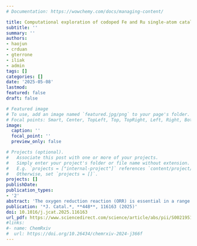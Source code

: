 ```yaml
---
# Documentation: https://wowchemy.com/docs/managing-content/

title: Computational exploration of codoped Fe and Ru single-atom catalysts for the oxygen reduction reaction
subtitle: ''
summary: ''
authors:
- haojun
- crduan
- gterrone
- iliak
- admin
tags: []
categories: []
date: '2025-05-08'
lastmod: 
featured: false
draft: false

# Featured image
# To use, add an image named `featured.jpg/png` to your page's folder.
# Focal points: Smart, Center, TopLeft, Top, TopRight, Left, Right, BottomLeft, Bottom, BottomRight.
image:
  caption: ''
  focal_point: ''
  preview_only: false

# Projects (optional).
#   Associate this post with one or more of your projects.
#   Simply enter your project's folder or file name without extension.
#   E.g. `projects = ["internal-project"]` references `content/project/deep-learning/index.md`.
#   Otherwise, set `projects = []`.
projects: []
publishDate: 
publication_types:
- '2'
abstract: 'The oxygen reduction reaction (ORR) is essential in a range of energy conversion and storage technologies, including fuel cells and metal–air batteries. Single-atom catalysts (SACs), characterized by isolated metal atoms especially in doped graphitic substrates, have emerged as promising ORR catalysts due to their unique electronic and geometric properties. We employ virtual high-throughput screening (VHTS) with density functional theory and machine learning (ML) to explore the potential of codoped SACs with Fe and Ru centers for optimizing ORR reaction energetics. We also develop ML models, trained on VHTS data, that offer increased predictive accuracy of reaction energetics, surpassing the capabilities of conventional linear free energy relationship approaches. The results underscore codoping as an effective strategy for tuning SAC properties, enabling the rational design of high-performance ORR catalysts.'
publication: '*J. Catal.*, **448**, 116163 (2025)'
doi: 10.1016/j.jcat.2025.116163
url_pdf: https://www.sciencedirect.com/science/article/abs/pii/S0021951725002283 
#links:
#- name: ChemRxiv
#  url: https://doi.org/10.26434/chemrxiv-2024-j366f
---
```

